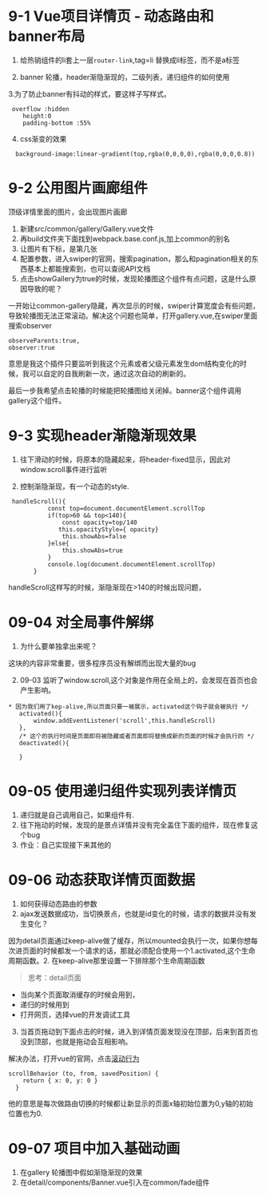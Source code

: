 # 9-1 Vue项目详情页 - 动态路由和banner布局

1. 给热销组件的li套上一层`router-link`,tag=li 替换成li标签，而不是a标签

2. banner 轮播，header渐隐渐现的，二级列表，递归组件的如何使用

3.为了防止banner有抖动的样式，要这样子写样式。

```
 overflow :hidden
    height:0
    padding-bottom :55%

```

4. css渐变的效果

```
  background-image:linear-gradient(top,rgba(0,0,0,0),rgba(0,0,0,0.8))
```

# 9-2 公用图片画廊组件

顶级详情里面的图片，会出现图片画廊

1. 新建src/common/gallery/Gallery.vue文件
2. 再build文件夹下面找到webpack.base.conf.js,加上common的别名
3. 让图片有下标，是第几张
4. 配置参数，进入swiper的官网，搜索pagination，那么和pagination相关的东西基本上都能搜索到，也可以查阅API文档
5. 点击showGallery为true的时候，发现轮播图这个组件有点问题，这是什么原因导致的呢？

一开始让common-gallery隐藏，再次显示的时候，swiper计算宽度会有些问题，导致轮播图无法正常滚动。解决这个问题也简单，打开gallery.vue,在swiper里面搜索observer

```
observeParents:true,
observer:true
```
意思是我这个插件只要监听到我这个元素或者父级元素发生dom结构变化的时候，我可以自定的自我刷新一次，通过这次自动的刷新的。

最后一步我希望点击轮播的时候能把轮播图给关闭掉。banner这个组件调用gallery这个组件。

# 9-3 实现header渐隐渐现效果

1. 往下滑动的时候，将原本的隐藏起来，将header-fixed显示，因此对window.scroll事件进行监听

2. 控制渐隐渐现，有一个动态的style.

```
 handleScroll(){
           const top=document.documentElement.scrollTop
           if(top>60 && top<140){
               const opacity=top/140
              this.opacityStyle={ opacity}
               this.showAbs=false
           }else{
               this.showAbs=true
           }
           console.log(document.documentElement.scrollTop)
       }
```

handleScroll这样写的时候，渐隐渐现在>140的时候出现问题，

# 09-04 对全局事件解绑

1. 为什么要单独拿出来呢？

这块的内容非常重要，很多程序员没有解绑而出现大量的bug

2. 09-03 监听了window.scroll,这个对象是作用在全局上的，会发现在首页也会产生影响。

```
* 因为我们用了kep-alive,所以页面只要一被展示，activated这个钩子就会被执行 */
   activated(){
       window.addEventListener('scroll',this.handleScroll)
   },
   /* 这个的执行时间是页面即将被隐藏或者页面即将替换成新的页面的时候才会执行的 */
   deactivated(){

   }
```

# 09-05 使用递归组件实现列表详情页

1. 递归就是自己调用自己，如果组件有.
2. 往下拖动的时候，发现的是景点详情并没有完全盖住下面的组件，现在修复这个bug
3. 作业：自己实现接下来其他的

# 09-06 动态获取详情页面数据

1. 如何获得动态路由的参数
2. ajax发送数据成功，当切换景点，也就是id变化的时候，请求的数据并没有发生变化？

因为detail页面通过keep-alive做了缓存，所以mounted会执行一次，如果你想每次进页面的时候都发一个请求的话，那就必须配合使用一个1.activated,这个生命周期函数。2. 在keep-alive那里设置一下排除那个生命周期函数

  >思考：detail页面

  * 当向某个页面取消缓存的时候会用到，
  * 递归的时候用到
  * 打开网页，选择vue的开发调试工具

3. 当首页拖动到下面点击的时候，进入到详情页面发现没在顶部，后来到首页也没到顶部，也就是拖动会互相影响。

解决办法，打开vue的官网，点击[滚动行为](https://router.vuejs.org/zh/guide/advanced/scroll-behavior.html)


```
scrollBehavior (to, from, savedPosition) {
    return { x: 0, y: 0 }
  }
```

他的意思是每次做路由切换的时候都让新显示的页面x轴初始位置为0,y轴的初始位置也为0.

# 09-07 项目中加入基础动画

1. 在gallery 轮播图中假如渐隐渐现的效果
2. 在detail/components/Banner.vue引入在common/fade组件

